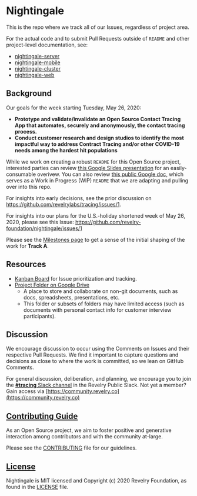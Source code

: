 # Nightingale

This is the repo where we track all of our Issues, regardless of project area.

For the actual code and to submit Pull Requests outside of `README` and other project-level documentation, see:

- [nightingale-server](https://github.com/revelry-foundation/nightingale-server)
- [nightingale-mobile](https://github.com/revelry-foundation/nightingale-mobile)
- [nightingale-cluster](https://github.com/revelry-foundation/nightingale-cluster)
- [nightingale-web](https://github.com/revelry-foundation/nightingale-web)

## Background

Our goals for the week starting Tuesday, May 26, 2020:
- **Prototype and validate/invalidate an Open Source Contact Tracing App that automates, securely and anonymously, the contact tracing process.**
- **Conduct customer research and design studios to identify the most impactful way to address Contract Tracing and/or other COVID-19 needs among the hardest hit populations**

While we work on creating a robust `README` for this Open Source project, interested parties can review [this Google Slides presentation](https://docs.google.com/presentation/d/1HpbhUb89nBgOIG9x39qzHcGGc2vnUo-wz90XKoTyCcI/edit?usp=sharing) for an easily-consumable overivew. You can also review [this public Google doc,](https://docs.google.com/document/d/1Ob3Z_RxdGALPhl3V0XqQhLLYLYKKmMRXHf3fGT640rE/edit) which serves as a Work in Progress (WIP) `README` that we are adapting and pulling over into this repo. 

For insights into early decisions, see the prior discussion on https://github.com/revelrylabs/tracing/issues/1.

For insights into our plans for the U.S.-holiday shortened week of May 26, 2020, please see this Issue: https://github.com/revelry-foundation/nightingale/issues/1

Please see the [Milestones page](https://github.com/revelry-foundation/nightingale/milestones) to get a sense of the initial shaping of the work for **Track A**.

## Resources

- [Kanban Board](https://kanban.prod.revelry.net/app/revelry-foundation/nightingale) for Issue prioritization and tracking.
- [Project Folder on Google Drive](https://drive.google.com/open?id=1B8l0uzWR-dekg2qflbfvCPTu2kkT1LaG)
  - A place to store and collaborate on non-git documents, such as docs, spreadsheets, presentations, etc.
  - This folder or subsets of folders may have limited access (such as documents with personal contact info for customer interview participants).

## Discussion

We encourage discussion to occur using the Comments on Issues and their respective Pull Requests. We find it important to capture questions and decisions as close to where the work is committed, so we lean on GitHub Comments.

For general discussion, deliberation, and planning, we encourage you to join the [**#tracing** Slack channel](https://revelry-public.slack.com/archives/C014AR56T1P) in the Revelry Public Slack. Not yet a member? Gain access via [https://community.revelry.co](https://community.revelry.co) 

## [Contributing Guide][contribute]

As an Open Source project, we aim to foster positive and generative interaction among contributors and with the community at-large.

Please see the [CONTRIBUTING][contribute] file for our guidelines.

[contribute]: https://github.com/revelry-foundation/nightingale/blob/master/CONTRIBUTING.md

## [License][license]

Nightingale is MIT licensed and Copyright (c) 2020 Revelry Foundation, as found in the [LICENSE][license] file.

[license]: https://github.com/revelry-foundation/nightingale/blob/master/LICENSE.md
